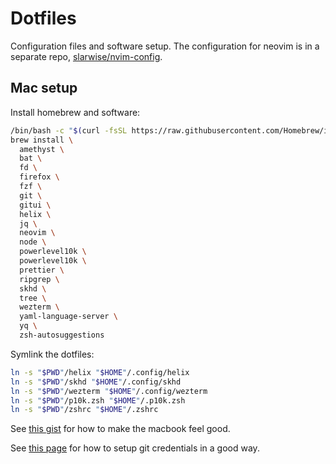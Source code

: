 # Dotfiles

Configuration files and software setup. The configuration for neovim is in a
separate repo, [slarwise/nvim-config](https://github.com/slarwise/nvim-config).

## Mac setup

Install homebrew and software:

```sh
/bin/bash -c "$(curl -fsSL https://raw.githubusercontent.com/Homebrew/install/HEAD/install.sh)"
brew install \
  amethyst \
  bat \
  fd \
  firefox \
  fzf \
  git \
  gitui \
  helix \
  jq \
  neovim \
  node \
  powerlevel10k \
  powerlevel10k \
  prettier \
  ripgrep \
  skhd \
  tree \
  wezterm \
  yaml-language-server \
  yq \
  zsh-autosuggestions
```

Symlink the dotfiles:

```sh
ln -s "$PWD"/helix "$HOME"/.config/helix
ln -s "$PWD"/skhd "$HOME"/.config/skhd
ln -s "$PWD"/wezterm "$HOME"/.config/wezterm
ln -s "$PWD"/p10k.zsh "$HOME"/.p10k.zsh
ln -s "$PWD"/zshrc "$HOME"/.zshrc
```

See
[this gist](https://gist.github.com/slarwise/d42e1d336c5d65ff5cb13851ea9048b7)
for how to make the macbook feel good.

See
[this page](https://blog.gitguardian.com/8-easy-steps-to-set-up-multiple-git-accounts/)
for how to setup git credentials in a good way.
